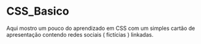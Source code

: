 # CSS_Basico
Aqui mostro um pouco do aprendizado em CSS com um simples cartão de apresentação contendo redes sociais ( fictícias ) linkadas.
